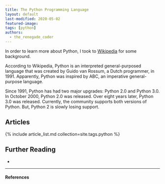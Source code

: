 ```yaml
---
title: The Python Programming Language
layout: default
last-modified: 2020-05-02
featured-image:
tags: [python]
authors:
  - the_renegade_coder
---
```


In order to learn more about Python, I took to [Wikipedia][1] for some background.

According to Wikipedia, Python is an interpreted general-purposed language that was created by Guido van Rossum, 
a Dutch programmer, in 1991. Apparently, Python was inspired by ABC, an imperative general-purpose language.

Since 1991, Python has had two major upgrades: Python 2.0 and Python 3.0. In October 2000, Python 2.0 was released. 
Over eight years later, Python 3.0 was released. Currently, the community supports both versions of Python. 
But, Python 2 is slowly losing support.

## Articles

{% include article_list.md collection=site.tags.python %}

## Further Reading

-

---

#### References

[^1]: J. Grifski, “Hello World in Python,” The Renegade Coder, 15-Mar-2018. [Online]. Available: <https://therenegadecoder.com/code/hello-world-in-python/>. [Accessed: 31-Dec-2018].

[1]: https://en.wikipedia.org/wiki/Python_(programming_language)
